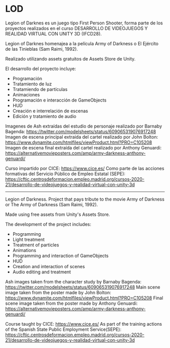 # LOD

Legion of Darknes es un juego tipo First Person Shooter, forma parte de los proyectos realizados en el curso DESARROLLO DE VIDEOJUEGOS Y REALIDAD VIRTUAL CON UNITY 3D (IFCD28).

Legion of Darknes homenajea a la película Army of Darkness o El Ejército de las Tinieblas (Sam Raimi, 1992).

Realizado utilizando assets gratuitos de Assets Store de Unity. 

El desarrollo del proyecto incluye:
- Programación
- Tratamiento de luz
- Tratamiendo de partículas
- Animaciones
- Programación e interacción de GameObjects
- HUD
- Creación e interrelación de escenas
- Edición y tratamiento de audio

Imagenes de Ash extraídas del estudio de personaje realizado por Barnaby Bagenda: https://twitter.com/modelsheets/status/609065319076917248
Imagen de escena principal extraida del cartel realizado por John Bolton: https://www.dynamite.com/htmlfiles/viewProduct.html?PRO=C105208
Imagen de escena final extraída del cartel realizado por Anthony Genuardi: https://alternativemovieposters.com/amp/army-darkness-anthony-genuardi/

Curso impartido por CICE: https://www.cice.es/
Como parte de las acciones formativas del Servicio Público de Empleo Estatal (SEPE): https://cftic.centrosdeformacion.empleo.madrid.org/cursos-2020-21/desarrollo-de-videojuegos-y-realidad-virtual-con-unity-3d


---------------------------------------------------------------------------------------------------------------------------------------------------------

Legion of Darkness. Project that pays tribute to the movie Army of Darkness or The Army of Darkness (Sam Raimi, 1992).

Made using free assets from Unity's Assets Store.

The development of the project includes:
- Programming
- Light treatment
- Treatment of particles
- Animations
- Programming and interaction of GameObjects
- HUD
- Creation and interaction of scenes
- Audio editing and treatment

Ash images taken from the character study by Barnaby Bagenda: https://twitter.com/modelsheets/status/609065319076917248
Main scene image taken from the poster made by John Bolton: https://www.dynamite.com/htmlfiles/viewProduct.html?PRO=C105208
Final scene image taken from the poster made by Anthony Genuardi: https://alternativemovieposters.com/amp/army-darkness-anthony-genuardi/

Course taught by CICE: https://www.cice.es/
As part of the training actions of the Spanish State Public Employment Service(SEPE): https://cftic.centrosdeformacion.empleo.madrid.org/cursos-2020-21/desarrollo-de-videojuegos-y-realidad-virtual-con-unity-3d
